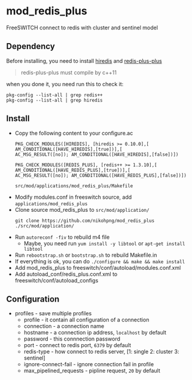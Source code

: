 # mod_redis_plus
FreeSWITCH connect to redis with cluster and sentinel model

## Dependency
Before installing, you need to install [hiredis](https://github.com/sewenew/redis-plus-plus/tree/master#install-hiredis) and [redis-plus-plus](https://github.com/sewenew/redis-plus-plus/tree/master#install-redis-plus-plus)

  > redis-plus-plus must compile by c++11

when you done it, you need run this to check it:
```shell
pkg-config --list-all | grep redis++
pkg-config --list-all | grep hiredis
```
## Install
+ Copy the following content to your configure.ac
  ```
  PKG_CHECK_MODULES([HIREDIS], [hiredis >= 0.10.0],[
  AM_CONDITIONAL([HAVE_HIREDIS],[true])],[
  AC_MSG_RESULT([no]); AM_CONDITIONAL([HAVE_HIREDIS],[false])])

  PKG_CHECK_MODULES([REDIS_PLUS], [redis++ >= 1.3.10],[
  AM_CONDITIONAL([HAVE_REDIS_PLUS],[true])],[
  AC_MSG_RESULT([no]); AM_CONDITIONAL([HAVE_REDIS_PLUS],[false])])
  
  src/mod/applications/mod_redis_plus/Makefile
  ```
+ Modify modules.conf in freeswitch source, add `applications/mod_redis_plus`
+ Clone source mod_redis_plus to `src/mod/application/`
  ```
  git clone https://github.com/nikohpng/mod_redis_plus ./src/mod/application/
  ```
+ Run `autoreconf -fiv` to rebuild m4 file
  + Maybe, you need run `yum install -y libtool` or `apt-get install libtool`
+ Run `rebootstrap.sh` or `bootstrap.sh` to rebuild Makefile.in
+ If everything is ok, you can do `./configure && make && make install`
+ Add mod_redis_plus to freeswitch/conf/autoload/modules.conf.xml
+ Add autoload_conf/redis_plus.conf.xml to freeswitch/conf/autoload_configs
## Configuration
+ profiles - save multiple profiles
  + profile - it contain all configuration of a connection
  + connection - a connection name
  + hostname - a connection ip address, `localhost` by default
  + password - this connnection password
  + port - connect to redis port, `6379` by default
  + redis-type - how connect to redis server, [1: single 2: cluster 3: sentinel]
  + ignore-connect-fail - ignore connection fail in profile
  + max_pipelined_requests - pipline request, `20` by default
